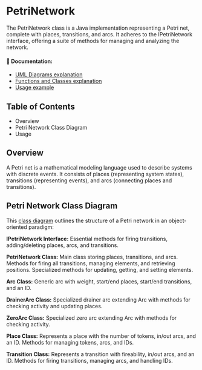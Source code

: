 # PetriNetwork

The PetriNetwork class is a Java implementation representing a Petri net, complete with places, transitions, and arcs. It adheres to the IPetriNetwork interface, offering a suite of methods for managing and analyzing the network.

#### 📖 Documentation:
- [UML Diagrams explanation](uml.md)
- [Functions and Classes explanation](classes.md)
- [Usage example](usage.md)

## Table of Contents
- Overview
- Petri Network Class Diagram
- Usage

## Overview
A Petri net is a mathematical modeling language used to describe systems with discrete events. It consists of places (representing system states), transitions (representing events), and arcs (connecting places and transitions).

## Petri Network Class Diagram

This [class diagram](uml.md) outlines the structure of a Petri network in an object-oriented paradigm:

**IPetriNetwork Interface:**
Essential methods for firing transitions, adding/deleting places, arcs, and transitions.

**PetriNetwork Class:**
Main class storing places, transitions, and arcs.
Methods for firing all transitions, managing elements, and retrieving positions.
Specialized methods for updating, getting, and setting elements.

**Arc Class:**
Generic arc with weight, start/end places, start/end transitions, and an ID.

**DrainerArc Class:**
Specialized drainer arc extending Arc with methods for checking activity and updating places.

**ZeroArc Class:**
Specialized zero arc extending Arc with methods for checking activity.

**Place Class:**
Represents a place with the number of tokens, in/out arcs, and an ID.
Methods for managing tokens, arcs, and IDs.

**Transition Class:**
Represents a transition with fireability, in/out arcs, and an ID.
Methods for firing transitions, managing arcs, and handling IDs.